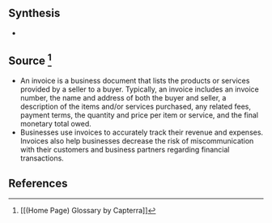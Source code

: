 ## Synthesis
- 
## Source [^1]
- An invoice is a business document that lists the products or services provided by a seller to a buyer. Typically, an invoice includes an invoice number, the name and address of both the buyer and seller, a description of the items and/or services purchased, any related fees, payment terms, the quantity and price per item or service, and the final monetary total owed.
- Businesses use invoices to accurately track their revenue and expenses. Invoices also help businesses decrease the risk of miscommunication with their customers and business partners regarding financial transactions.
## References

[^1]: [[(Home Page) Glossary by Capterra]]